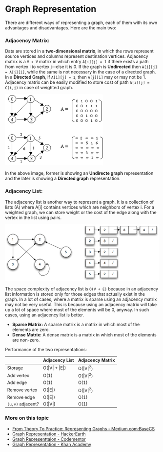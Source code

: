 # Graph Representation

There are different ways of representing a graph, each of them with its own advantages and disadvantages. Here are the main two:

### Adjacency Matrix:

Data are stored in a **two-dimensional matrix**, in which the rows represent source vertices and columns represent destination vertices. Adjacency matrix is a `V x V` matrix in which entry `A[i][j] = 1` if there exists a path from vertex i to vertex j—else it is 0.
If the graph is **Undirected** then `A[i][j] = A[j][i]`, while the same is not necessary in the case of a directed graph. In a **Directed Graph**, if `A[i][j] = 1`, then `A[j][i]` may or may not be 1. 
Adjacency matrix can be easily modified to store cost of path `A[i][j] = C(i,j)` in case of weighted graph.

![Adjacency Matrix Representation](./adjacency-matrix.gif)

In the above image, former is showing an **Undirecte graph** representation and the later is showing a **Directed graph** representation. 


### Adjacency List:

The adjacency list is another way to represent a graph. It is a collection of lists (A) where A[i] contains vertices which are neighbors of vertex i. For a weighted graph, we can store weight or the cost of the edge along with the vertex in the list using pairs.

![Adjacency List Representation](./adjacency-list.png)

The space complexity of adjacency list is `O(V + E)` because in an adjacency list information is stored only for those edges that actually exist in the graph. In a lot of cases, where a matrix is sparse using an adjacency matrix may not be very useful. This is because using an adjacency matrix will take up a lot of space where most of the elements will be 0, anyway. In such cases, using an adjacency list is better.

- **Sparse Matrix:**  A sparse matrix is a matrix in which most of the elements are zero.
- **Dense Matrix:** A dense matrix is a matrix in which most of the elements are non-zero.

Performance of the two representations:

|                   | Adjacency List   | Adjacency Matrix         |
|-------------------|------------------|--------------------------|
| Storage           | O(\|V\| + \|E\|) | O(\|V\|<sup>2</sup>)     |
| Add vertex        | O(1)             | O(\|V\|<sup>2</sup>)     |
| Add edge          | O(1)             | O(1)                     |
| Remove vertex     | O(\|E\|)         | O(\|V\|<sup>2</sup>)     |
| Remove edge       | O(\|E\|)         | O(1)                     |
| `(u,v)` adjacent? | O(\|V\|)         | O(1)                     |

### More on this topic
- [From Theory To Practice: Representing Graphs - Medium.com:BaseCS](https://medium.com/basecs/from-theory-to-practice-representing-graphs-cfd782c5be38)
- [Graph Representation - HackerEarth](https://www.hackerearth.com/practice/algorithms/graphs/graph-representation/tutorial/)
- [Graph Representtaion - Codementor](https://www.codementor.io/rishabhdaal/graph-algorithms-interview-questions-du1085u8l#graph-representation)
- [Graph Representation - Khan Academy](https://www.khanacademy.org/computing/computer-science/algorithms/graph-representation/a/representing-graphs)